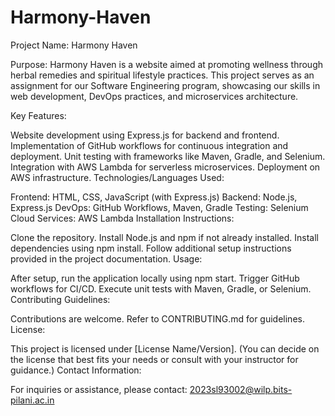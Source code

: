 # Harmony-Haven
Project Name: Harmony Haven

Purpose: Harmony Haven is a website aimed at promoting wellness through herbal remedies and spiritual lifestyle practices. This project serves as an assignment for our Software Engineering program, showcasing our skills in web development, DevOps practices, and microservices architecture.

Key Features:

Website development using Express.js for backend and frontend. Implementation of GitHub workflows for continuous integration and deployment. Unit testing with frameworks like Maven, Gradle, and Selenium. Integration with AWS Lambda for serverless microservices. Deployment on AWS infrastructure. Technologies/Languages Used:

Frontend: HTML, CSS, JavaScript (with Express.js) Backend: Node.js, Express.js DevOps: GitHub Workflows, Maven, Gradle Testing: Selenium Cloud Services: AWS Lambda Installation Instructions:

Clone the repository. Install Node.js and npm if not already installed. Install dependencies using npm install. Follow additional setup instructions provided in the project documentation. Usage:

After setup, run the application locally using npm start. Trigger GitHub workflows for CI/CD. Execute unit tests with Maven, Gradle, or Selenium. Contributing Guidelines:

Contributions are welcome. Refer to CONTRIBUTING.md for guidelines. License:

This project is licensed under [License Name/Version]. (You can decide on the license that best fits your needs or consult with your instructor for guidance.) Contact Information:

For inquiries or assistance, please contact: 2023sl93002@wilp.bits-pilani.ac.in
